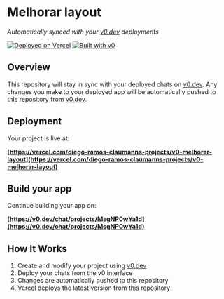 # Melhorar layout

*Automatically synced with your [v0.dev](https://v0.dev) deployments*

[![Deployed on Vercel](https://img.shields.io/badge/Deployed%20on-Vercel-black?style=for-the-badge&logo=vercel)](https://vercel.com/diego-ramos-claumanns-projects/v0-melhorar-layout)
[![Built with v0](https://img.shields.io/badge/Built%20with-v0.dev-black?style=for-the-badge)](https://v0.dev/chat/projects/MsgNP0wYa1d)

## Overview

This repository will stay in sync with your deployed chats on [v0.dev](https://v0.dev).
Any changes you make to your deployed app will be automatically pushed to this repository from [v0.dev](https://v0.dev).

## Deployment

Your project is live at:

**[https://vercel.com/diego-ramos-claumanns-projects/v0-melhorar-layout](https://vercel.com/diego-ramos-claumanns-projects/v0-melhorar-layout)**

## Build your app

Continue building your app on:

**[https://v0.dev/chat/projects/MsgNP0wYa1d](https://v0.dev/chat/projects/MsgNP0wYa1d)**

## How It Works

1. Create and modify your project using [v0.dev](https://v0.dev)
2. Deploy your chats from the v0 interface
3. Changes are automatically pushed to this repository
4. Vercel deploys the latest version from this repository
